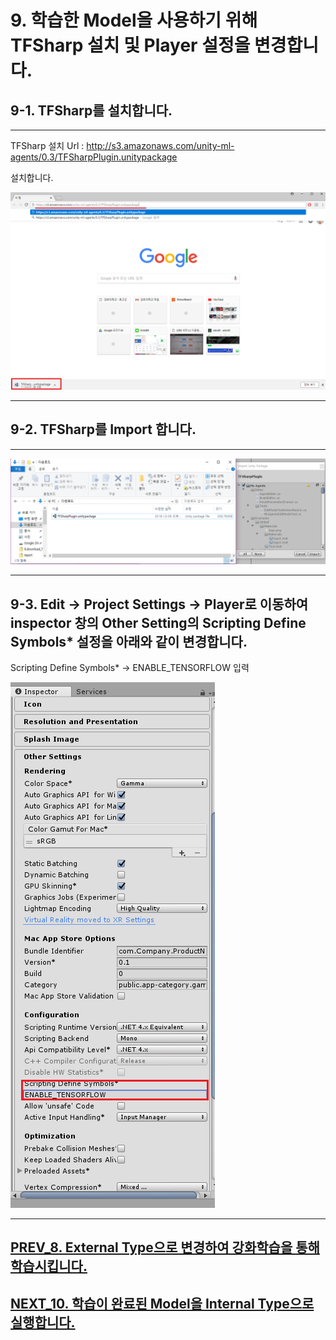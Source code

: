 # 9. 학습한 Model을 사용하기 위해 TFSharp 설치 및 Player 설정을 변경합니다.

## 9-1. TFSharp를 설치합니다.
- - -

TFSharp 설치 Url : http://s3.amazonaws.com/unity-ml-agents/0.3/TFSharpPlugin.unitypackage

설치합니다.

![Alt text](/unity_ml_agents_tutorial/9.download_TFSharp/1.TFSharp_down.png)
- - -

## 9-2. TFSharp를 Import 합니다.
- - -

![Alt text](/unity_ml_agents_tutorial/9.download_TFSharp/2.Import_TFSharp.png)
- - -

## 9-3. Edit -> Project Settings -> Player로 이동하여 inspector 창의 Other Setting의 Scripting Define Symbols* 설정을 아래와 같이 변경합니다.

Scripting Define Symbols* -> ENABLE_TENSORFLOW 입력

![Alt text](/unity_ml_agents_tutorial/9.download_TFSharp/3.ENABLE_TENSORFLOW.png)
- - -

## [PREV_8. External Type으로 변경하여 강화학습을 통해 학습시킵니다.](https://github.com/hyunho1027/Unity_ML_Agents_Tutorial/tree/master/unity_ml_agents_tutorial/8.change_external_mode)

## [NEXT_10. 학습이 완료된 Model을 Internal Type으로 실행합니다.](https://github.com/hyunho1027/Unity_ML_Agents_Tutorial/tree/master/unity_ml_agents_tutorial/10.change_internal_mode)
